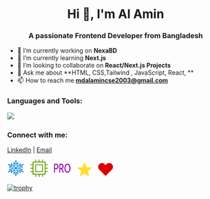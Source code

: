 <h1 align="center">Hi 👋, I'm Al Amin</h1>
<h3 align="center">A passionate Frontend Developer from Bangladesh</h3>

- 🔭 I’m currently working on **NexaBD**
- 🌱 I’m currently learning **Next.js**
- 👯 I’m looking to collaborate on **React/Next.js Projects**
- 💬 Ask me about **HTML, CSS,Tailwind , JavaScript, React, **
- 📫 How to reach me **mdalamincse2003@gmail.com**

<h3 align="left">Languages and Tools:</h3>
<p align="left">
  <img src="https://skillicons.dev/icons?i=html,css,js,react,nextjs,tailwind,github,vscode" />
</p>

<h3 align="left">Connect with me:</h3>
<p align="left">
  <a href="https://www.linkedin.com/in/md-al-amin-21b438323" target="blank">LinkedIn</a> |
  <a href="mailto:mdalamincse2003@gmail.com">Email</a>
</p>

<a href='https://archiveprogram.github.com/'><img src='https://raw.githubusercontent.com/acervenky/animated-github-badges/master/assets/acbadge.gif' width='40' height='40'></a> <a href='https://docs.github.com/en/developers'><img src='https://raw.githubusercontent.com/acervenky/animated-github-badges/master/assets/devbadge.gif' width='40' height='40'></a> <a href='https://github.com/pricing'><img src='https://raw.githubusercontent.com/acervenky/animated-github-badges/master/assets/pro.gif' width='40' height='40'></a> <a href='https://stars.github.com/'><img src='https://raw.githubusercontent.com/acervenky/animated-github-badges/master/assets/starbadge.gif' width='35' height='35'></a> <a href='https://docs.github.com/en/github/supporting-the-open-source-community-with-github-sponsors'><img src='https://raw.githubusercontent.com/acervenky/animated-github-badges/master/assets/sponsorbadge.gif' width='35' height='35'></a> 

[![trophy](https://github-profile-trophy.vercel.app/?username=ryo-ma)](https://github.com/ryo-ma/github-profile-trophy)

 

